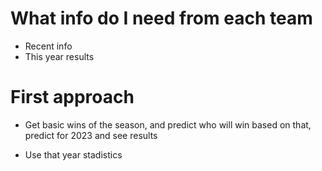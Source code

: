 
# What info do I need from each team

- Recent info
- This year results

# First approach

- Get basic wins of the season, and predict who will win based on that, predict for 2023 and see results

- Use that year stadistics
